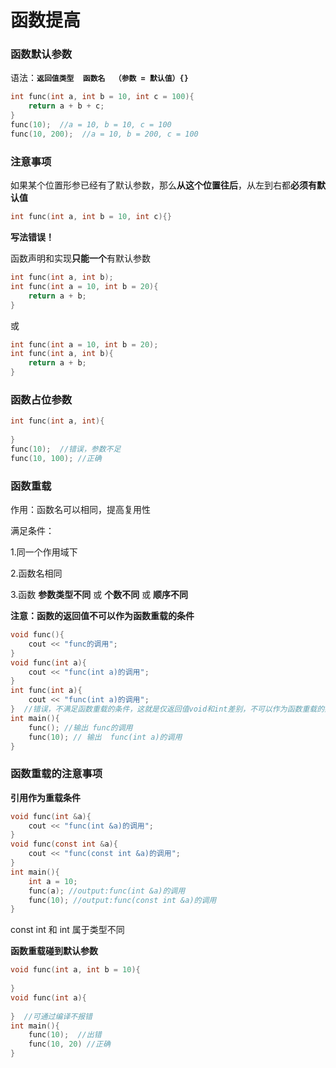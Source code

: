 # 函数提高

### 函数默认参数

语法：**`返回值类型  函数名  （参数 = 默认值）{}`**

```c
int func(int a, int b = 10, int c = 100){
    return a + b + c;
}
func(10);  //a = 10, b = 10, c = 100
func(10, 200);  //a = 10, b = 200, c = 100
```

### 注意事项

如果某个位置形参已经有了默认参数，那么**从这个位置往后**，从左到右都**必须有默认值**

```c
int func(int a, int b = 10, int c){}
```

**写法错误！**

函数声明和实现**只能一个**有默认参数

```c
int func(int a, int b);
int func(int a = 10, int b = 20){
    return a + b;
}
```

或

```c
int func(int a = 10, int b = 20);
int func(int a, int b){
    return a + b;
}
```

### 函数占位参数

```c
int func(int a, int){
    
}
func(10);  //错误，参数不足
func(10, 100); //正确
```

### 函数重载

作用：函数名可以相同，提高复用性

满足条件：

1.同一个作用域下

2.函数名相同

3.函数 **参数类型不同** 或 **个数不同** 或 **顺序不同**

**注意：函数的返回值不可以作为函数重载的条件**

```c++
void func(){
    cout << "func的调用";
}
void func(int a){
    cout << "func(int a)的调用";
}
int func(int a){
    cout << "func(int a)的调用";
}  //错误，不满足函数重载的条件，这就是仅返回值void和int差别，不可以作为函数重载的条件
int main(){
    func(); //输出 func的调用
    func(10); // 输出  func(int a)的调用
}
```

### 函数重载的注意事项

**引用作为重载条件**

```c
void func(int &a){
    cout << "func(int &a)的调用";
}
void func(const int &a){
    cout << "func(const int &a)的调用";
}
int main(){
    int a = 10;
    func(a); //output:func(int &a)的调用
    func(10); //output:func(const int &a)的调用
}
```

const int 和 int 属于类型不同

**函数重载碰到默认参数**

```c++
void func(int a, int b = 10){
    
}
void func(int a){
    
}  //可通过编译不报错
int main(){
    func(10);  //出错
    func(10, 20) //正确
}
```

